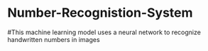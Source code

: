 # Number-Recognistion-System

#This machine learning model uses a neural network to recognize handwritten numbers in images
